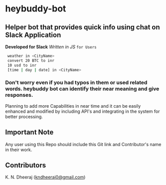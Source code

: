 # heybuddy-bot

## Helper bot that provides quick info using chat on Slack Application

**Developed for Slack** *Written in JS* `for Users`

```bash
 weather in <CityName>
 convert 20 BTC to inr
 10 usd to inr
 [time | day | date] in <CityName>
```

### Don't worry even if you had typos in them or used related words. heybuddy bot can identify their near meaning and give responses.

Planning to add more Capabilities in near time and it can be easily enhanced and modified by including API's
and integrating in the system for better processing.

## Important Note
Any user using this Repo should include this Git link and Contributor's name in their work.

## Contributors
K. N. Dheeraj (kndheeraj0@gmail.com)
